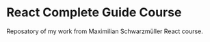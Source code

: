# React Complete Guide Course 

Reposatory of my work from Maximilian Schwarzmüller React course.


